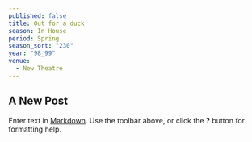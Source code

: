 ```yaml
---
published: false
title: Out for a duck
season: In House
period: Spring
season_sort: "230"
year: "98_99"
venue: 
  - New Theatre
---
```


## A New Post

Enter text in [Markdown](http://daringfireball.net/projects/markdown/). Use the toolbar above, or click the **?** button for formatting help.
